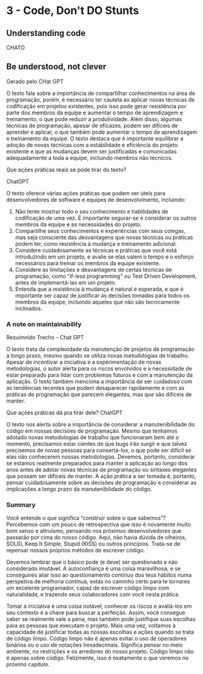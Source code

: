 # 3 - Code, Don't DO Stunts

## Understanding code

CHATO

## Be understood, not clever

Gerado pelo CHat GPT

O texto fala sobre a importância de compartilhar conhecimentos na área de programação, porém, é necessário ter cautela ao aplicar novas técnicas de codificação em projetos existentes, pois isso pode gerar resistência por parte dos membros da equipe e aumentar o tempo de aprendizagem e treinamento, o que pode reduzir a produtividade. Além disso, algumas técnicas de programação, apesar de eficazes, podem ser difíceis de aprender e aplicar, o que também pode aumentar o tempo de aprendizagem e treinamento da equipe. O texto destaca que é importante equilibrar a adoção de novas técnicas com a estabilidade e eficiência do projeto existente e que as mudanças devem ser justificadas e comunicadas adequadamente a toda a equipe, incluindo membros não técnicos.

Que ações práticas reais se pode tirar do texto?



ChatGPT



O texto oferece várias ações práticas que podem ser úteis para desenvolvedores de software e equipes de desenvolvimento, incluindo:

1. Não tente mostrar todo o seu conhecimento e habilidades de codificação de uma vez. É importante segurar-se e considerar os outros membros da equipe e as necessidades do projeto.
2. Compartilhe seus conhecimentos e experiências com seus colegas, mas seja consciente das desvantagens que novas técnicas ou práticas podem ter, como resistência à mudança e treinamento adicional.
3. Considere cuidadosamente as técnicas e práticas que você está introduzindo em um projeto, e avalie se elas valem o tempo e o esforço necessários para treinar os membros da equipe existente.
4. Considere as limitações e desvantagens de certas técnicas de programação, como "if-less programming" ou Test Driven Development, antes de implementá-las em um projeto.
5. Entenda que a resistência à mudança é natural e esperada, e que é importante ser capaz de justificar as decisões tomadas para todos os membros da equipe, incluindo aqueles que não são tecnicamente inclinados.

### A note on maintainability

Resuimnido Trecho - Chat GPT

O texto trata da complexidade da manutenção de projetos de programação a longo prazo, mesmo quando se utiliza novas metodologias de trabalho. Apesar de incentivar a iniciativa e a experimentação de novas metodologias, o autor alerta para os riscos envolvidos e a necessidade de estar preparado para lidar com problemas futuros e com a manutenção da aplicação. O texto também menciona a importância de ser cuidadoso com as tendências recentes que podem desaparecer rapidamente e com as práticas de programação que parecem elegantes, mas que são difíceis de manter.

Que açôes práticas dá pra tirar dele? ChatGPT

O texto nos alerta sobre a importância de considerar a manutenibilidade do código em nossas decisões de programação. Mesmo que tenhamos adotado novas metodologias de trabalho que funcionaram bem até o momento, precisamos estar cientes de que bugs irão surgir e que talvez precisemos de novas pessoas para consertá-los, o que pode ser difícil se elas não conhecerem nossas metodologias. Devemos, portanto, considerar se estamos realmente preparados para manter a aplicação ao longo dos anos antes de adotar novas técnicas de programação ou sintaxes elegantes que possam ser difíceis de manter. A ação prática a ser tomada é, portanto, pensar cuidadosamente sobre as decisões de programação e considerar as implicações a longo prazo da manutenibilidade do código.



### Summary

Você entende o que significa “construir sobre o que sabemos”? Percebemos com um pouco de retrospectiva que isso é novamente muito bom senso e altruísmo, pensando nos próximos desenvolvedores que passarão por cima do nosso código. Aqui, não havia dúvida de olheiros, SOLID, Keep It Simple, Stupid (KISS) ou outros princípios. Trata-se de repensar nossos próprios métodos de escrever código.

Devemos lembrar que o básico pode (e deve) ser questionado e não considerado imutável. A autoconfiança é uma coisa maravilhosa, e se conseguires aliar isso ao questionamento contínuo dos teus hábitos numa perspetiva de melhoria contínua, estás no caminho certo para te tornares um excelente programador, capaz de escrever código limpo com naturalidade, e trazendo seus colaboradores com você nesta prática.

Tomar a iniciativa é uma coisa notável; conhecer os riscos e avaliá-los em seu contexto é a chave para buscar a perfeição. Assim, você consegue saber se realmente vale a pena, mas também pode justifique suas escolhas para as pessoas que executam o projeto. Mais uma vez, voltamos à capacidade de justificar todas as nossas escolhas e ações quando se trata de código limpo. Código limpo não é apenas evitar o uso de operadores binários ou o uso de notações hexadecimais. Significa pensar no meio ambiente, no restrições e os arredores do nosso projeto. Código limpo não é apenas sobre código. Felizmente, isso é exatamente o que veremos no próximo capítulo.